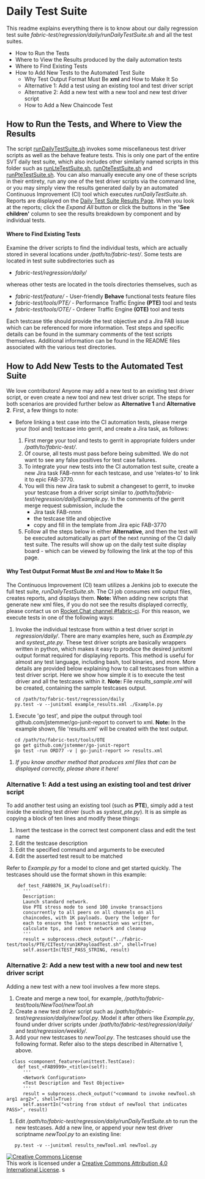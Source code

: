 # Daily Test Suite

This readme explains everything there is to know about our daily regression test suite *fabric-test/regression/daily/runDailyTestSuite.sh* and all the test suites.

- How to Run the Tests
- Where to View the Results produced by the daily automation tests
- Where to Find Existing Tests
- How to Add New Tests to the Automated Test Suite
  * Why Test Output Format Must Be **xml** and How to Make It So
  * Alternative 1: Add a test using an existing tool and test driver script
  * Alternative 2: Add a new test with a new tool and new test driver script
  * How to Add a New Chaincode Test

## How to Run the Tests, and Where to View the Results

The script [runDailyTestSuite.sh](./runDailyTestSuite.sh) invokes some miscellaneous test driver scripts as well as the behave feature tests. This is only one part of the entire SVT daily test suite, which also includes other similarly named scripts in this folder such as [runLteTestSuite.sh](./runLteTestSuite.sh), [runOteTestSuite.sh](./runLteTestSuite.sh) and [runPteTestSuite.sh](./runPteTestSuite.sh). You can also manually execute any one of these scripts in their entirety, run any one of the test driver scripts via the command line, or you may simply view the results generated daily by an automated Continuous Improvement (CI) tool which executes *runDailyTestSuite.sh*. Reports are displayed on the [Daily Test Suite Results Page](https://jenkins.hyperledger.org/view/fabric-test/job/fabric-test-daily-x86_64/test_results_analyzer/). When you look at the reports; click the *Expand All* button or click the buttons in the **'See children'** column to see the results breakdown by component and by individual tests.

#### Where to Find Existing Tests

Examine the driver scripts to find the individual tests, which are actually stored in several locations under */path/to/fabric-test/*. Some tests are located in test suite subdirectories such as

- *fabric-test/regression/daily/*

whereas other tests are located in the tools directories themselves, such as

- *fabric-test/feature/* - User-friendly **Behave** functional tests feature files
- *fabric-test/tools/PTE/* - Performance Traffic Engine **(PTE)** tool and tests
- *fabric-test/tools/OTE/* - Orderer Traffic Engine **(OTE)** tool and tests

Each testcase title should provide the test objective and a Jira FAB issue which can be referenced for more information. Test steps and specific details can be found in the summary comments of the test scripts themselves. Additional information can be found in the README files associated with the various test directories.

## How to Add New Tests to the Automated Test Suite

We love contributors! Anyone may add a new test to an existing test driver script, or even create a new tool and new test driver script. The steps for both scenarios are provided further below as **Alternative 1** and **Alternative 2**. First, a few things to note:

- Before linking a test case into the CI automation tests, please merge your (tool and) testcase into gerrit, and create a Jira task, as follows:

  1. First merge your tool and tests to gerrit in appropriate folders under */path/to/fabric-test/*.
  1. Of course, all tests must pass before being submitted. We do not want to see any false positives for test case failures.
  1. To integrate your new tests into the CI automation test suite, create a new Jira task FAB-nnnn for each testcase, and use 'relates-to' to link it to epic FAB-3770.
  1. You will this new Jira task to submit a changeset to gerrit, to invoke your testcase from a driver script similar to */path/to/fabric-test/regression/daily/Example.py*. In the comments of the gerrit merge request submission, include the
      - Jira task FAB-nnnn
      - the testcase title and objective
      - copy and fill in the template from Jira epic FAB-3770
  1. Follow all the steps below in either **Alternative**, and then the test will be executed automatically as part of the next running of the CI daily test suite. The results will show up on the daily test suite display board - which can be viewed by following the link at the top of this page.

#### Why Test Output Format Must Be **xml** and How to Make It So

The Continuous Improvement (CI) team utilizes a Jenkins job to execute the full test suite, *runDailyTestSuite.sh*. The CI job consumes xml output files, creates reports, and displays them. **Note:** When adding new scripts that generate new xml files, if you do not see the results displayed correctly, please contact us on [Rocket.Chat channel #fabric-ci](https://chat.hyperledger.org). For this reason, we execute tests in one of the following ways:

  1. Invoke the individual testcase from within a test driver script in *regression/daily/*. There are many examples here, such as *Example.py* and *systest_pte.py*. These test driver scripts are basically wrappers written in python, which makes it easy to produce the desired junitxml output format required for displaying reports. This method is useful for almost any test language, including bash, tool binaries, and more. More details are provided below explaining how to call testcases from within a test driver script. Here we show how simple it is to execute the test driver and all the testcases within it. **Note:** File *results_sample.xml* will be created, containing the sample testcases output.

  ```
     cd /path/to/fabric-test/regression/daily
     py.test -v --junitxml example_results.xml ./Example.py
  ```

  1. Execute 'go test', and pipe the output through tool github.com/jstemmer/go-junit-report to convert to xml. **Note:** In the example shown, file 'results.xml' will be created with the test output.

  ```
     cd /path/to/fabric-test/tools/OTE
     go get github.com/jstemmer/go-junit-report
     go test -run ORD77 -v | go-junit-report >> results.xml
  ```

  1. *If you know another method that produces xml files that can be displayed correctly, please share it here!*

### Alternative 1:  Add a test using an existing tool and test driver script

To add another test using an existing tool (such as **PTE**), simply add a test inside the existing test driver (such as *systest_pte.py*). It is as simple as copying a block of ten lines and modify these things:

  1. Insert the testcase in the correct test component class and edit the test name
  1. Edit the testcase description
  1. Edit the specified command and arguments to be executed
  1. Edit the asserted test result to be matched

Refer to *Example.py* for a model to clone and get started quickly. The testcases should use the format shown in this example:

  ```
      def test_FAB9876_1K_Payload(self):
        '''
        Description:
        Launch standard network.
        Use PTE stress mode to send 100 invoke transactions
        concurrently to all peers on all channels on all
        chaincodes, with 1K payloads. Query the ledger for
        each to ensure the last transaction was written,
        calculate tps, and remove network and cleanup
        '''
        result = subprocess.check_output("../fabric-test/tools/PTE/CITest/run1KPayloadTest.sh", shell=True)
        self.assertIn(TEST_PASS_STRING, result)
  ```

### Alternative 2:  Add a new test with a new tool and new test driver script

Adding a new test with a new tool involves a few more steps.

  1. Create and merge a new tool, for example, */path/to/fabric-test/tools/NewTool/newTool.sh*
  1. Create a new test driver script such as */path/to/fabric-test/regression/daily/newTool.py*.  Model it after others like *Example.py*, found under driver scripts under */path/to/fabric-test/regression/daily/* and *test/regression/weekly/*.
  1. Add your new testcases to *newTool.py*. The testcases should use the following format. Refer also to the steps described in Alternative 1, above.

  ```
    class <component_feature>(unittest.TestCase):
      def test_<FAB9999>_<title>(self):
        '''
        <Network Configuration>
        <Test Description and Test Objective>
        '''
        result = subprocess.check_output("<command to invoke newTool.sh arg1 arg2>", shell=True)
        self.assertIn("<string from stdout of newTool that indicates PASS>", result)
  ```

  1. Edit */path/to/fabric-test/regression/daily/runDailyTestSuite.sh* to run the new testcases. Add a new line, or append your new test driver scriptname *newTool.py* to an existing line:

  ```
     py.test -v --junitxml results_newTool.xml newTool.py
  ```


<a rel="license" href="http://creativecommons.org/licenses/by/4.0/"><img alt="Creative Commons License" style="border-width:0" src="https://i.creativecommons.org/l/by/4.0/88x31.png" /></a><br />This work is licensed under a <a rel="license" href="http://creativecommons.org/licenses/by/4.0/">Creative Commons Attribution 4.0 International License</a>.
s

